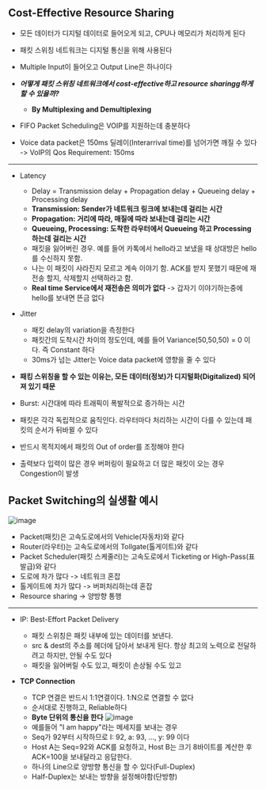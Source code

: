 ## Cost-Effective Resource Sharing
* 모든 데이터가 디지털 데이터로 들어오게 되고, CPU나 메모리가 처리하게 된다
* 패킷 스위칭 네트워크는 디지털 통신을 위해 사용된다
* Multiple Input이 들어오고 Output Line은 하나이다
* ***어떻게 패킷 스위칭 네트워크에서 cost-effective하고 resource sharingg하게 할 수 있을까?***
  * **By Multiplexing and Demultiplexing**

* FIFO Packet Scheduling은 VOIP를 지원하는데 충분하다
* Voice data packet은 150ms 딜레이(Interarrival time)를 넘어가면 깨질 수 있다 -> VoIP의 Qos Requirement: 150ms
---
* Latency
  * Delay = Transmission delay + Propagation delay + Queueing delay + Processing delay
  * **Transmission: Sender가 네트워크 링크에 보내는데 걸리는 시간**
  * **Propagation: 거리에 따라, 매질에 따라 보내는데 걸리는 시간**
  * **Queueing, Processing: 도착한 라우터에서 Queueing 하고 Processing 하는데 걸리는 시간**
  * 패킷을 잃어버린 경우. 예를 들어 카톡에서 hello라고 보냈을 때 상대방은 hello를 수신하지 못함.
  * 나는 이 패킷이 사라진지 모르고 계속 이야기 함. ACK를 받지 못했기 때문에 재전송 할지, 삭제할지 선택하라고 함.
  * **Real time Service에서 재전송은 의미가 없다** -> 갑자기 이야기하는중에 hello를 보내면 뜬금 없다

* Jitter
  * 패킷 delay의 variation을 측정한다
  * 패킷간의 도착시간 차이의 정도인데, 예를 들어 Variance(50,50,50) = 0 이다. 즉 Constant 하다
  * 30ms가 넘는 Jitter는 Voice data packet에 영향을 줄 수 있다


* **패킹 스위칭을 할 수 있는 이유는, 모든 데이터(정보)가 디지털화(Digitalized) 되어져 있기 때문**

* Burst: 시간대에 따라 트래픽이 폭발적으로 증가하는 시간

* 패킷은 각각 독립적으로 움직인다. 라우터마다 처리하는 시간이 다를 수 있는데 패킷의 순서가 뒤바뀔 수 있다
 * 반드시 목적지에서 패킷의 Out of order를 조정해야 한다

* 출력보다 입력이 많은 경우 버퍼링이 필요하고 더 많은 패킷이 오는 경우 Congestion이 발생

## Packet Switching의 실생활 예시
![image](https://user-images.githubusercontent.com/68818952/135823368-9e77ea1a-6c8b-420b-8709-6408570e33d0.png)
* Packet(패킷)은 고속도로에서의 Vehicle(자동차)와 같다
* Router(라우터)는 고속도로에서의 Tollgate(톨게이트)와 같다
* Packet Scheduler(패킷 스케줄러)는 고속도로에서 Ticketing or High-Pass(표 발급)와 같다
* 도로에 차가 많다 -> 네트워크 혼잡
* 톨게이트에 차가 많다 -> 버퍼처리하는데 혼잡
* Resource sharing ->  양방향 통행

---
* IP: Best-Effort Packet Delivery
  * 패킷 스위칭은 패킷 내부에 있는 데이터를 보낸다.
  * src & dest의 주소를 헤더에 담아서 보내게 된다. 항상 최고의 노력으로 전달하려고 하지만, 안될 수도 있다
  * 패킷을 잃어버릴 수도 있고, 패킷이 손상될 수도 있고

* **TCP Connection**
  * TCP 연결은 반드시 1:1연결이다. 1:N으로 연결할 수 없다
  * 순서대로 진행하고, Reliable하다
  * **Byte 단위의 통신을 한다**
  ![image](https://user-images.githubusercontent.com/68818952/135824348-fbbc61ae-dd5f-45b6-8dc0-90e6e350164d.png)
  * 예를들어 "I am happy"라는 메세지를 보내는 경우
  * Seq가 92부터 시작하므로 I: 92, a: 93, ..., y: 99 이다
  * Host A는 Seq=92와 ACK를 요청하고, Host B는 크기 8바이트를 계산한 후 ACK=100을 보내달라고 응답한다.
  * 하나의 Line으로 양방향 통신을 할 수 있다(Full-Duplex)
  * Half-Duplex는 보내는 방향을 설정해야함(단방향)


